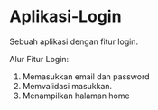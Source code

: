 # Aplikasi-Login
Sebuah aplikasi dengan fitur login.

Alur Fitur Login:
1. Memasukkan email dan password
2. Memvalidasi masukkan.
3. Menampilkan halaman home
